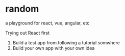 # random
a playground for react, vue, angular, etc 

Trying out React first
1. Build a test app from following a tutorial somwhere
2. Build your own app with your own idea


